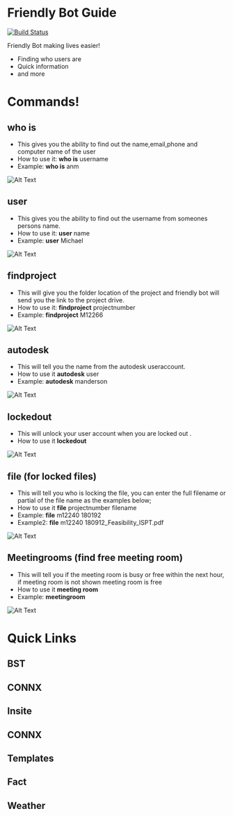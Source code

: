 # Friendly Bot Guide

[![Build Status](https://i.imgur.com/uATjnEv.png)](sip:friendlybot@batessmart.com)

Friendly Bot making lives easier!

  - Finding who users are
  - Quick information
  - and more

# Commands!

## __**who is**__
  - This gives you the ability to find out the name,email,phone and computer name of the user
  - How to use it: **who is** username
  - Example: **who is** anm

  ![Alt Text](https://i.imgur.com/e7SUubX.gif)
  
## user
  - This gives you the ability to find out the username from someones persons name.
  - How to use it: **user** name
  - Example: **user** Michael

  ![Alt Text](https://i.imgur.com/iJJjvXF.gif)
  
## findproject
  - This will give you the folder location of the project and friendly bot will send you the link to the project drive.
  - How to use it: **findproject** projectnumber
  - Example: **findproject** M12266

  ![Alt Text](https://i.imgur.com/FtxaCTH.gif)
  
## autodesk
 - This will tell you the name from the autodesk useraccount.
 - How to use it **autodesk** user
 - Example: **autodesk** manderson

 ![Alt Text](https://i.imgur.com/FAnj6e3.gif)
 
## lockedout
 - This will unlock your user account when you are locked out .
 - How to use it **lockedout** 

  ![Alt Text](https://i.imgur.com/ktsqWTf.gif)
  
## file (for locked files)
 - This will tell you who is locking the file, you can enter the full filename or partial of the file name as the examples below;
 - How to use it **file** projectnumber filename
 - Example: **file** m12240 180192 
 - Example2: **file** m12240 180912_Feasibility_ISPT.pdf

  ![Alt Text](https://i.imgur.com/DDXVFcN.gif)
  
## Meetingrooms (find free meeting room)
 - This will tell you if the meeting room is busy or free within the next hour, if meeting room is not shown meeting room is free
 - How to use it **meeting room** 
 - Example: **meetingroom**
 
 ![Alt Text](https://i.imgur.com/ilgD70h.gif)
  
 # Quick Links
 
## BST
## CONNX
## Insite
## CONNX
## Templates
## Fact
## Weather


